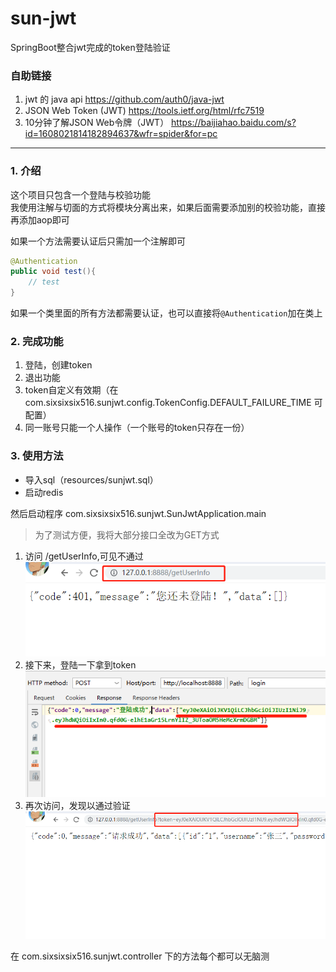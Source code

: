 # sun-jwt
SpringBoot整合jwt完成的token登陆验证

### 自助链接
1. jwt 的 java api https://github.com/auth0/java-jwt
2.  JSON Web Token (JWT) https://tools.ietf.org/html/rfc7519
3. 10分钟了解JSON Web令牌（JWT） https://baijiahao.baidu.com/s?id=1608021814182894637&wfr=spider&for=pc



---



### 1. 介绍
这个项目只包含一个登陆与校验功能 <br>
我使用注解与切面的方式将模块分离出来，如果后面需要添加别的校验功能，直接再添加aop即可

如果一个方法需要认证后只需加一个注解即可
```java
@Authentication
public void test(){
    // test
}
```
如果一个类里面的所有方法都需要认证，也可以直接将`@Authentication`加在类上

### 2. 完成功能
1. 登陆，创建token
2. 退出功能
3. token自定义有效期（在 com.sixsixsix516.sunjwt.config.TokenConfig.DEFAULT_FAILURE_TIME 可配置）
4. 同一账号只能一个人操作（一个账号的token只存在一份）



### 3. 使用方法
- 导入sql（resources/sunjwt.sql）
- 启动redis

然后启动程序 com.sixsixsix516.sunjwt.SunJwtApplication.main

> 为了测试方便，我将大部分接口全改为GET方式
1. 访问 /getUserInfo,可见不通过
![图片1](img/图片1.png)
2. 接下来，登陆一下拿到token
![图片2](img/图片2.png)
3. 再次访问，发现以通过验证
![图片2](img/图片3.png)

在 com.sixsixsix516.sunjwt.controller 下的方法每个都可以无脑测
